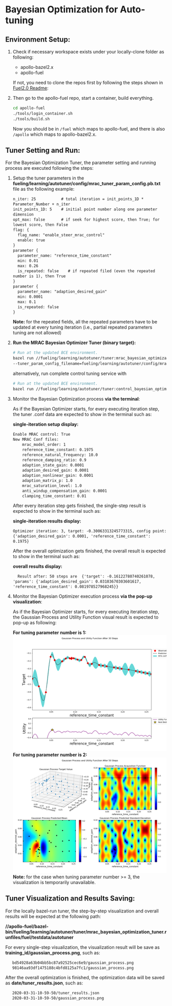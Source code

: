 # Bayesian Optimization for Auto-tuning

## Environment Setup:
1. Check if necessary workspace exists under your locally-clone folder as following:

   - apollo-bazel2.x
   - apollo-fuel

   If not, you need to clone the repos first by following the steps shown in [Fuel2.0 Readme](https://github.com/ApolloAuto/apollo-fuel/blob/master/README.md):

1. Then go to the apollo-fuel repo, start a container, build everything.

   ```bash
   cd apollo-fuel
   ./tools/login_container.sh
   ./tools/build.sh
   ```

   Now you should be in `/fuel` which maps to apollo-fuel, and there is also `/apollo` which maps to
   apollo-bazel2.x.


## Tuner Setting and Run:

For the Bayesian Optimization Tuner, the parameter setting and running process are executed following the steps:

1. Setup the tuner parameters in the **fueling/learning/autotuner/config/mrac_tuner_param_config.pb.txt** file as the following example:

   ```text
   n_iter: 25           # total iteration = init_points_1D * Parameter_Number + n_iter
   init_points_1D: 5    # initial point number along one parameter dimension
   opt_max: false       # if seek for highest score, then True; for lowest score, then False
   flag: {
     flag_name: "enable_steer_mrac_control"
     enable: true
   }
   parameter {
     parameter_name: "reference_time_constant"
     min: 0.01
     max: 0.26
     is_repeated: false    # if repeated filed (even the repeated number is 1), then True
   }
   parameter {
     parameter_name: "adaption_desired_gain"
     min: 0.0001
     max: 0.1
     is_repeated: false
   }
   ```
   **Note:** for the repeated fields, all the repeated parameters have to be updated at every tuning iteration (i.e., partial repeated parameters tuning are not allowed)


1. **Run the  MRAC Bayesian Optimizer Tuner (binary target):**

   ```bash
   # Run at the updated BCE environment.
   bazel run //fueling/learning/autotuner/tuner:mrac_bayesian_optimization_tuner --  --cost_computation_service_url=180.76.242.157:50052
   --tuner_param_config_filename=fueling/learning/autotuner/config/mrac_tuner_param_config.pb.txt
   ```

   alternatively, run complete control tuning service with

   ```bash
   # Run at the updated BCE environment.
   bazel run //fueling/learning/autotuner/tuner:control_bayesian_optimization_tuner -- --cost_computation_service_url=180.76.242.157:50052 --tuner_param_config_filename=fueling/learning/autotuner/config/control_tuner_param_config.pb.txt
   ```


1. Monitor the Bayesian Optimization process **via the terminal**:

   As if the Bayesian Optimizer starts, for every executing iteration step, the tuner .conf data are expected to show in the terminal such as:

   **single-iteration setup display:**
   ```text
   Enable MRAC control: True
   New MRAC Conf files:
       mrac_model_order: 1
       reference_time_constant: 0.1975
       reference_natural_frequency: 10.0
       reference_damping_ratio: 0.9
       adaption_state_gain: 0.0001
       adaption_desired_gain: 0.0001
       adaption_nonlinear_gain: 0.0001
       adaption_matrix_p: 1.0
       mrac_saturation_level: 1.0
       anti_windup_compensation_gain: 0.0001
       clamping_time_constant: 0.01
   ```

   After every iteration step gets finished, the single-step result is expected to show in the terminal such as:

   **single-iteration results display:**
   ```text
   Optimizer iteration: 3, target: -0.30063313245773315, config point: {'adaption_desired_gain': 0.0001, 'reference_time_constant': 0.1975}
   ```

   After the overall optimization gets finished, the overall result is expected to show in the terminal such as:

   **overall results display:**
   ```text
     Result after: 50 steps are  {'target': -0.16122780740261078, 'params': {'adaption_desired_gain': 0.03103670303601617, 'reference_time_constant': 0.081978527968245}}
   ```


1. Monitor the Bayesian Optimizer execution process **via the pop-up visualization**:

   As if the Bayesian Optimizer starts, for every executing iteration step, the Gaussian Process and Utility Function visual result is expected to pop-up as following:

   **For tuning parameter number is 1:**
   ![](images/gaussian_process_1D.png)
   **For tuning parameter number is 2:**
   ![](images/gaussian_process_2D.png)
   **Note:** for the case when tuning parameter number >= 3, the visualization is temporarily unavailable.


## Tuner Visualization and Results Saving:

   For the locally bazel-run tuner, the step-by-step visualization and overall results will be expected at the following path:

   **//apollo-fuel/bazel-bin/fueling/learning/autotuner/tuner/mrac_bayesian_optimization_tuner.runfiles/fuel/testdata/autotuner**

   For every single-step visualization, the visualization result will be save as **training_id/gaussian_process.png**, such as:
   ```text
      bd54928a63b04bb5bc87a92525cec6e9/gaussian_process.png
      98146aa93df1475188c4bfd8125a7fc1/gaussian_process.png
   ```
   After the overall optimization is finished, the optimization data will be saved as **date/tuner_results.json**, such as:
   ```text
      2020-03-31-10-59-50/tuner_results.json
      2020-03-31-10-59-50/gaussian_process.png
   ```
